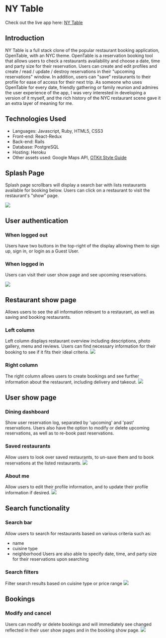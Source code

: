 # NY Table

Check out the live app here: [NY Table](https://nytable.herokuapp.com/#/)

## Introduction
NY Table is a full stack clone of the popular restaurant booking application, OpenTable, with an NYC theme. OpenTable is a reservation booking tool that allows users to check a restaurants availability and choose a date, time and party size for their reservation. Users can create and edit profiles and create / read / update / destroy reservations in their "upcoming reservations" window. In addition, users can "save" restaurants to their profile for ease of access for their next trip. As someone who uses OpenTable for every date, friendly gathering or family reunion and admires the user experience of the app, I was very interested in developing a version of it myself, and the rich history of the NYC restaurant scene gave it an extra layer of meaning for me.

## Technologies Used
- Languages: Javascript, Ruby, HTML5, CSS3
- Front-end: React-Redux
- Back-end: Rails
- Database: PostgreSQL
- Hosting: Heroku
- Other assets used: Google Maps API, [OTKit Style Guide](https://opentable.github.io/design-tokens/)

## Splash Page
Splash page scrollbars will display a search bar with lists restaurants available for booking below. Users can click on a restaurant to visit the restaurant's "show" page.

![](https://github.com/wcorona269/NY-Table/blob/main/app/assets/images/gifs/splash.gif)

## User authentication
### When logged out
Users have two buttons in the top-right of the display allowing them to sign up, sign in, or login as a Guest User.
### When logged in
Users can visit their user show page and see upcoming reservations.

![](https://github.com/wcorona269/NY-Table/blob/main/app/assets/images/gifs/auth.gif)

## Restaurant show page
Allows users to see the all information relevant to a restaurant, as well as saving and booking restaurants.
### Left column
Left column displays restaurant overview including descriptions, photo gallery, menu and reviews. Users can find necessary information for their booking to see if it fits their ideal criteria.
![](https://github.com/wcorona269/NY-Table/blob/main/app/assets/images/gifs/left_col.gif)
### Right column
The right column allows users to create bookings and see further information about the restaurant, including delivery and takeout.
![](https://github.com/wcorona269/NY-Table/blob/main/app/assets/images/gifs/right_col.gif)

## User show page
### Dining dashboard
Show user reservation log, separated by 'upcoming' and 'past' reservations. Users also have the option to modify or delete upcoming reservations, as well as to re-book past reservations.
### Saved restaurants
Allow users to look over saved restaurants, to un-save them and to book reservations at the listed restaurants.
![](https://github.com/wcorona269/NY-Table/blob/main/app/assets/images/gifs/user_show.gif)
### About me
Allow users to edit their profile information, and to update their profile information if desired.
![](https://github.com/wcorona269/NY-Table/blob/main/app/assets/images/gifs/password.gif)
## Search functionality
### Search bar
Allow users to search for restaurants based on various criteria such as:
- name
- cuisine type
- neighborhood
Users are also able to specify date, time, and party size for their reservations upon searching

### Search filters
Filter search results based on cuisine type or price range
![](https://github.com/wcorona269/NY-Table/blob/main/app/assets/images/gifs/search.gif)

## Bookings
### Modify and cancel
Users can modify or delete bookings and will immediately see changed reflected in their user show pages and in the booking show page.
![](https://github.com/wcorona269/NY-Table/blob/main/app/assets/images/gifs/booking.gif)